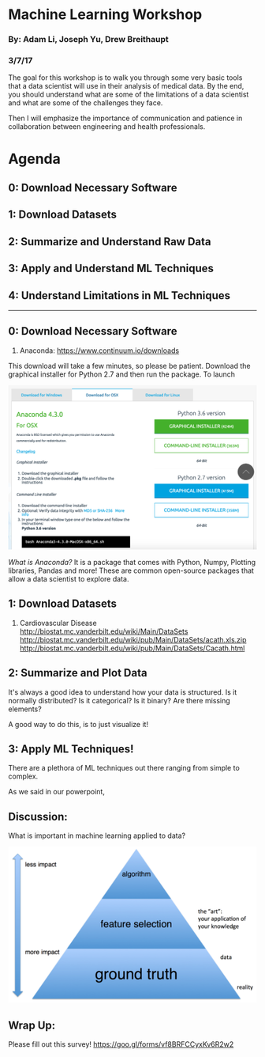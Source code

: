 # Machine Learning Workshop
### By: Adam Li, Joseph Yu, Drew Breithaupt
### 3/7/17

The goal for this workshop is to walk you through some very basic tools that a data scientist will use in their analysis of medical data. By the end, you should understand what are some of the limitations of a data scientist and what are some of the challenges they face.

Then I will emphasize the importance of communication and patience in collaboration between engineering and health professionals.



# Agenda
## 0: Download Necessary Software
## 1: Download Datasets
## 2: Summarize and Understand Raw Data
## 3: Apply and Understand ML Techniques
## 4: Understand Limitations in ML Techniques

---

## 0: Download Necessary Software
1. Anaconda: https://www.continuum.io/downloads

This download will take a few minutes, so please be patient. Download the graphical installer for Python 2.7 and then run the package. To launch 

![alt tag](./figures/download.png)

*What is Anaconda?*
It is a package that comes with Python, Numpy, Plotting libraries, Pandas and more! These are common open-source packages that allow a data scientist to explore data.

## 1: Download Datasets

1. Cardiovascular Disease 
http://biostat.mc.vanderbilt.edu/wiki/Main/DataSets
http://biostat.mc.vanderbilt.edu/wiki/pub/Main/DataSets/acath.xls.zip
http://biostat.mc.vanderbilt.edu/wiki/pub/Main/DataSets/Cacath.html

## 2: Summarize and Plot Data

It's always a good idea to understand how your data is structured. Is it normally distributed? Is it categorical? Is it binary? Are there missing elements?

A good way to do this, is to just visualize it!

## 3: Apply ML Techniques!

There are a plethora of ML techniques out there ranging from simple to complex. 

As we said in our powerpoint, 



## Discussion:
What is important in machine learning applied to data?

![alt tag](./figures/mltruth.png)

## Wrap Up:
Please fill out this survey!
https://goo.gl/forms/vf8BRFCCyxKv6R2w2
